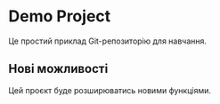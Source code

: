 # Demo Project
Це простий приклад Git-репозиторію для навчання.

## Нові можливості

Цей проєкт буде розширюватись новими функціями.